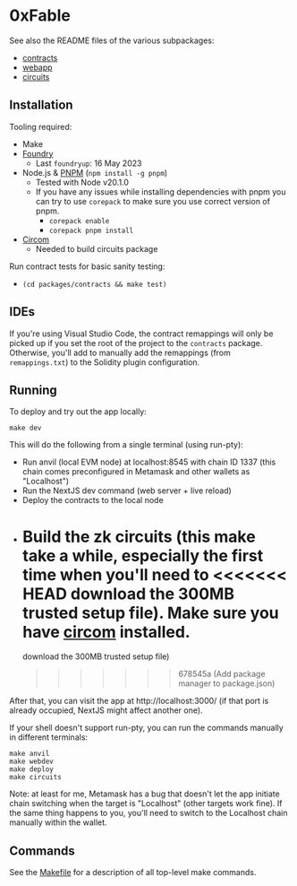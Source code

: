 # 0xFable

See also the README files of the various subpackages:

- [contracts](packages/contracts/README.md)
- [webapp](packages/webapp/README.md)
- [circuits](packages/circuits/README.md)

## Installation

Tooling required:

- Make
- [Foundry](https://github.com/foundry-rs/foundry)
  - Last `foundryup`: 16 May 2023
- Node.js & [PNPM](https://pnpm.io/) (`npm install -g pnpm`)
  - Tested with Node v20.1.0
  - If you have any issues while installing dependencies with pnpm you can try to use `corepack` to make sure you use correct version of pnpm.
    - `corepack enable`
    - `corepack pnpm install`
- [Circom](https://docs.circom.io/getting-started/installation/)
  - Needed to build circuits package

Run contract tests for basic sanity testing:

- `(cd packages/contracts && make test)`

## IDEs

If you're using Visual Studio Code, the contract remappings will only be picked up if you set the
root of the project to the `contracts` package. Otherwise, you'll add to manually add the remappings
(from `remappings.txt`) to the Solidity plugin configuration.

## Running

To deploy and try out the app locally:

```shell
make dev
```

This will do the following from a single terminal (using run-pty):

- Run anvil (local EVM node) at localhost:8545 with chain ID 1337
  (this chain comes preconfigured in Metamask and other wallets as "Localhost")
- Run the NextJS dev command (web server + live reload)
- Deploy the contracts to the local node
- Build the zk circuits (this make take a while, especially the first time when you'll need to
  <<<<<<< HEAD
  download the 300MB trusted setup file). Make sure you have [circom](https://docs.circom.io/getting-started/installation/) installed.
  =======
  download the 300MB trusted setup file)
  > > > > > > > 678545a (Add package manager to package.json)

After that, you can visit the app at http://localhost:3000/ (if that port is already occupied,
NextJS might affect another one).

If your shell doesn't support run-pty, you can run the commands manually in different terminals:

```shell
make anvil
make webdev
make deploy
make circuits
```

Note: at least for me, Metamask has a bug that doesn't let the app initiate chain switching when
the target is "Localhost" (other targets work fine). If the same thing happens to you, you'll need
to switch to the Localhost chain manually within the wallet.

## Commands

See the [Makefile](/Makefile) for a description of all top-level make commands.
